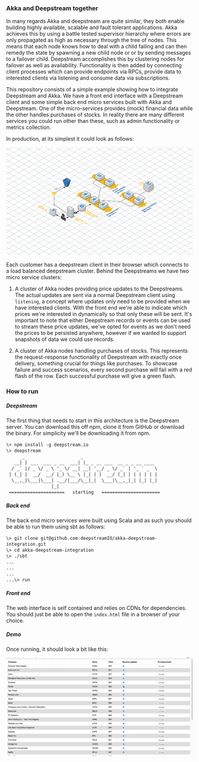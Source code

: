 ### Akka and Deepstream together

In many regards Akka and deepstream are quite similar, they both enable building highly available, scalable and fault tolerant applications. Akka achieves this by using a battle tested supervisor hierarchy where errors are only propagated as high as necessary through the tree of nodes. This means that each node knows how to deal with a child failing and can then remedy the state by spawning a new child node or or by sending messages to a failover child. Deepstream accomplishes this by clustering nodes for failover as well as availability. Functionality is then added by connecting client processes which can provide endpoints via RPCs, provide data to interested clients via listening and consume data via subscriptions.

This repository consists of a simple example showing how to integrate Deepstream and Akka. We have a front end interface with a Deepstream client and some simple back end micro services built with Akka and Deepstream. One of the micro-services provides (mock) financial data while the other handles purchases of stocks. In reality there are many different services you could run other than these, such as admin functionality or metrics collection.

In production, at its simplest it could look as follows:

![price-streaming-architecture](price-streaming-architecture.png)

Each customer has a deepstream client in their browser which connects to a load balanced deepstream cluster. Behind the Deepstreams we have two micro service clusters:

1. A cluster of Akka nodes providing price updates to the Deepstreams. The actual updates are sent via a normal Deepstream client using `listening`, a concept where updates only need to be provided when we have interested clients. With the front end we're able to indicate which prices we're interested in dynamically so that only these will be sent. It's important to note that either Deepstream records or events can be used to stream these price updates, we've opted for events as we don't need the prices to be persisted anywhere, however if we wanted to support snapshots of data we could use records.

2. A cluster of Akka nodes handling purchases of stocks. This represents the request-response functionality of Deepstream with exactly once delivery, something crucial for things like purchases. To showcase failure and success scenarios, every second purchase will fail with a red flash of the row. Each successful purchase will give a green flash.

### How to run

##### Deepstream

The first thing that needs to start in this architecture is the Deepstream server. You can download this off npm, clone it from GitHub or download the binary. For simplicity we'll be downloading it from npm.

```
\> npm install -g deepstream.io
\> deepstream
      _                     _
   __| | ___  ___ _ __  ___| |_ _ __ ___  __ _ _ __ ____
  / _` |/ _ \/ _ \ '_ \/ __| __| '__/ _ \/ _` | '_ ` _  \
 | (_| |  __/  __/ |_) \__ \ |_| | |  __/ (_| | | | | | |
  \__,_|\___|\___| .__/|___/\__|_|  \___|\__,_|_| |_| |_|
                 |_|
 =====================   starting   ======================
```

##### Back end

The back end micro services were built using Scala and as such you should be able to run them using sbt as follows:

```
\> git clone git@github.com:deepstreamIO/akka-deepstream-integration.git
\> cd akka-deepstream-integration
\> ./sbt
...
...
...
...\> run
```

##### Front end

The web interface is self contained and relies on CDNs for dependencies. You should just be able to open the `index.html` file in a browser of your choice.

##### Demo

Once running, it should look a bit like this:

![demo-gif](demo.gif)
